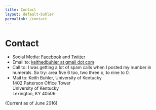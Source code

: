 ```yaml
---
title: Contact
layout: default-buhler
permalink: /contact
---
```


# Contact


* Social Media: [Facebook](http://www.facebook.com/kedbuhler/) and [Twitter](https://twitter.com/Keith_Buhler) 
* Email to: [keithedbuhler at gmail dot com](emailto:keithedbuhler@gmail.com)
* Call to: I was getting a lot of spam calls when I posted my number in numerals. So try: area five 6 too, two three o, to nine to 0. 
* Mail to: Keith Buhler, University of Kentucky  
1402 Patterson Office Tower    
University of Kentucky    
Lexington, KY 40506   


(Current as of June 2016)